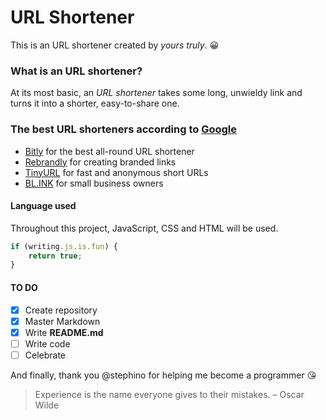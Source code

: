 # URL Shortener
This is an URL shortener created by *yours truly*. :grinning:

### What is an URL shortener?
At its most basic, an *URL shortener* takes some long, unwieldy link and turns it into a shorter, easy-to-share one.

### The best URL shorteners according to [Google](http://google.com)
- [Bitly](https://zapier.com/blog/best-url-shorteners/#bitly) for the best all-round URL shortener
- [Rebrandly](https://zapier.com/blog/best-url-shorteners/#rebrandly) for creating branded links
- [TinyURL](https://zapier.com/blog/best-url-shorteners/#tinyurl) for fast and anonymous short URLs
- [BL.INK](https://zapier.com/blog/best-url-shorteners/#blink) for small business owners

#### Language used
Throughout this project, JavaScript, CSS and HTML will be used.
```js
if (writing.js.is.fun) {
    return true;
}
```

#### TO DO
- [x] Create repository
- [x] Master Markdown
- [x] Write **README.md**
- [ ] Write code
- [ ] Celebrate

And finally, thank you @stephino for helping me become a programmer :kissing_heart:

>Experience is the name everyone gives to their mistakes.
> – Oscar Wilde
